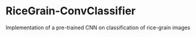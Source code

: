 # RiceGrain-ConvClassifier
Implementation of a pre-trained CNN on classification of rice-grain images
